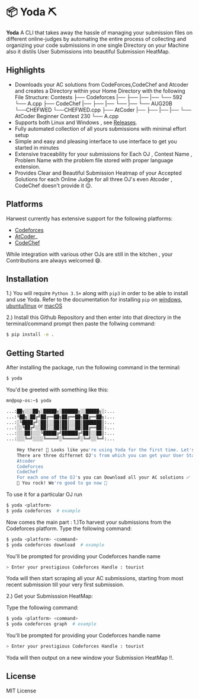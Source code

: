 # 📦 Yoda ⛏

**Yoda**
A CLI that takes away the hassle of managing your submission files on different online-judges by
automating the entire process of collecting and organizing your code submissions in one single Directory on your Machine also it distils User Submissions into beautiful Submission HeatMap.

## Highlights
* Downloads your AC solutions from CodeForces,CodeChef and Atcoder and creates a Directory within your Home Directory with the following File Structure:
Contests
   ├── Codeforces
        |──<Handle-Name>
                ├── <Contest-ID>
                        |── <problem-index>
        |──<tourist>
                └── 592
                    └── A.cpp
    ├── CodeChef
        |──<Handle-Name>
                ├── <Contest-Name>
                        |── <problem-name>
                            └──<problem>
        |──<tourist>
                └── AUG20B
                    └──CHEFWED
                            └──CHEFWED.cpp 
    ├── AtCoder
        |──<Handle-Name>
                ├── <Contest-Name>
                        |── <problem-level>
        |──<tourist>
                └── AtCoder Beginner Contest 230
                    └── A.cpp
* Supports both Linux and Windows , see [Releases](https://github.com/NikharManchanda/Yoda/releases/tag/Yoda). 
* Fully automated collection of all yours submissions with minimal effort setup
* Simple and easy and pleasing interface to use interface to get you started in minutes
* Extensive traceability for your submissions for Each OJ , Contest Name , Problem Name with the problem file stored with proper language extension.
* Provides Clear and Beautiful Submission Heatmap of your Accepted Solutions for each Online Judge
 for all three OJ's even Atcoder , CodeChef doesn't provide it 😉.

## Platforms

Harwest currently has extensive support for the following platforms:
* [Codeforces](https://codeforces.com/)
* [AtCoder](https://atcoder.jp/)_
* [CodeChef](https://www.codechef.com/)

While integration with various other OJs are still in the kitchen , your Contributions are always welcomed 😄.


## Installation

1.) You will require `Python 3.5+` along with `pip3` in order to be able to install and use Yoda.
Refer to the documentation for installing `pip` on [windows](https://phoenixnap.com/kb/install-pip-windows), 
[ubuntu/linux](https://phoenixnap.com/kb/how-to-install-python-3-ubuntu) or
[macOS](https://docs.python-guide.org/starting/install3/osx/)

2.) Install this Github Repository and then enter into that directory in the terminal/command prompt then paste the follwing command:
```bash
$ pip install -e .
```

## Getting Started

After installing the package, run the following command in the terminal:
```bash
$ yoda
```
You'd be greeted with something like this:
```bash
mn@pop-os:~$ yoda

...:██╗░░░██╗░█████╗░██████╗░░█████╗░:...
...:╚██╗░██╔╝██╔══██╗██╔══██╗██╔══██╗:...
...:░╚████╔╝░██║░░██║██║░░██║███████║:...
...:░░╚██╔╝░░██║░░██║██║░░██║██╔══██║:...
...:░░░██║░░░╚█████╔╝██████╔╝██║░░██║:...
...:░░░╚═╝░░░░╚════╝░╚═════╝░╚═╝░░╚═╝:...
    
    Hey there! 👋 Looks like you're using Yoda for the first time. Let's get you started 🚀
    There are three differnet OJ's from which you can get your User Statistics:
    Atcoder
    CodeForces
    CodeChef
    For each one of the OJ's you can Download all your AC solutions ✅ as well as Submission Heatmap for each of the Website!!
    🥳 You rock! We're good to go now 🥳
```
To use it for a particular OJ run
```bash
$ yoda <platform> 
$ yoda codeforces  # example
```

Now comes the main part :
1.)To harvest your submissions from the Codeforces platform.
Type the following command:
```bash
$ yoda <platform> <command>
$ yoda codeforces download  # example
```

You'll be prompted for providing your Codeforces handle name
```bash
> Enter your prestigious Codeforces Handle : tourist
```

Yoda will then start scraping all your AC submissions, starting from most recent submission till your very first submission.

2.) Get your Submisssion HeatMap:

Type the following command:

```bash
$ yoda <platform> <command>
$ yoda codeforces graph  # example
```

You'll be prompted for providing your Codeforces handle name

```bash
> Enter your prestigious Codeforces Handle : tourist
```

Yoda will then output on a new window your Submission HeatMap !!.

## License

MIT License
